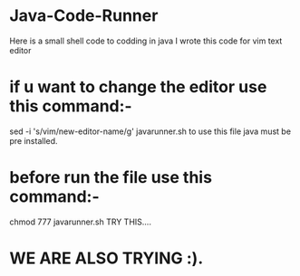 # Java-Code-Runner
Here is a small shell code to codding in java
I wrote this code for vim text editor 
# if u want to change the editor use this command:- 
sed -i 's/vim/new-editor-name/g' javarunner.sh 
to use this file java must be pre installed. 
# before run the file use this command:- 
chmod 777 javarunner.sh 
TRY THIS....
# WE ARE ALSO TRYING :).
